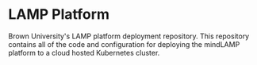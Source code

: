 # LAMP Platform

Brown University's LAMP platform deployment repository. This repository
contains all of the code and configuration for deploying the mindLAMP
platform to a cloud hosted Kubernetes cluster.
